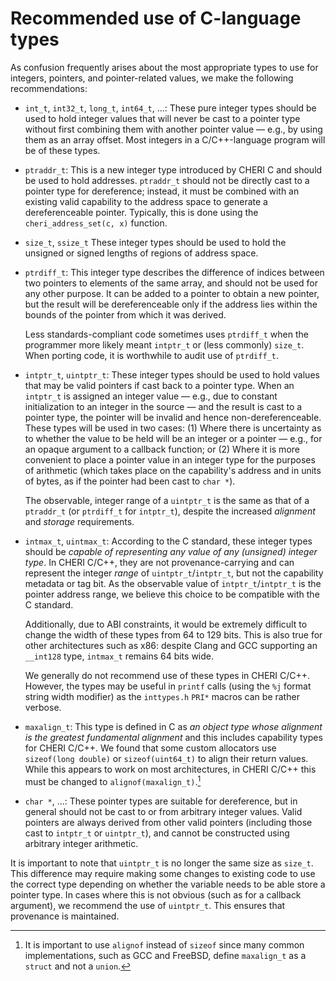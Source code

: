 # Recommended use of C-language types
<!--
\label{sec:recommended-c-types}
-->

As confusion frequently arises about the most appropriate types to use for
integers, pointers, and pointer-related values, we make the following
recommendations:

* `int_t`, `int32_t`, `long_t`, `int64_t`, ...: These pure integer types
  should be used to hold integer values
  that will never be cast to a pointer type without first combining them with
  another pointer value &mdash; e.g., by using them as an array offset.
  Most integers in a C/C++-language program will be of these types.

* `ptraddr_t`: This is a new integer type introduced by CHERI C and should be
  used to hold addresses.
  `ptraddr_t` should not be directly cast to a pointer type for
  dereference; instead, it must be combined with an existing valid capability
  to the address space to generate a dereferenceable pointer.
  Typically, this is done using the `cheri_address_set(c, x)` function.

* `size_t`, `ssize_t` These integer types should be used
  to hold the unsigned or signed lengths of regions of address space.
<!--
  \arnote{\sizet not necessary the same as unsigned `ptrdiff_t`.}
-->

* `ptrdiff_t`: This integer type describes the difference of indices
  between two pointers to elements of the same array, and should not be used
  for any other purpose.
  It can be added to a pointer to obtain a new pointer, but the result will
  be dereferenceable only if the address lies within the bounds of the
  pointer from which it was derived.

  <!--
  \note{Isn't that last sentence true of any combination?}{nwf}
  -->

  Less standards-compliant code sometimes uses `ptrdiff_t` when the
  programmer more likely meant `intptr_t` or (less commonly)
  `size_t`.
  When porting code, it is worthwhile to audit use of `ptrdiff_t`.

  <!--
  \note{Should we recommend that \sizet be used to hold lengths of
  allocations and \ptrdifft be used to talk about spans of
  address space (e.g., the offsets between two subobjects of an allocation)?  I feel
  like the recommendations here are not as concrete as I'd like.}{nwf}
  -->

* `intptr_t`, `uintptr_t`: These integer types should be
  used to hold values that may be valid pointers if cast back to a pointer
  type.
  When an `intptr_t` is assigned an integer value &mdash; e.g., due to
  constant initialization to an integer in the source &mdash; and the result is
  cast to a pointer type, the pointer will be invalid and hence
  non-dereferenceable.
  These types will be used in two cases: (1) Where there is uncertainty as to
  whether the value to be held will be an integer or a pointer &mdash; e.g., for an
  opaque argument to a callback function; or (2) Where it is more convenient
  to place a pointer value in an integer type for the purposes of arithmetic
  (which takes place on the capability's address and in units of bytes, as if
  the pointer had been cast to `char *`).

  The observable, integer range of a `uintptr_t` is the same as
  that of a `ptraddr_t` (or `ptrdiff_t` for `intptr_t`), despite the increased
  *alignment* and *storage* requirements.

* `intmax_t`, `uintmax_t`: According to the C standard, <!--
  \arnote{7.20.1.5 Greatest-width integer types}
  -->
  these integer types should be *capable of representing any value of any (unsigned) integer type*.
  In CHERI C/C++, they are not provenance-carrying and can represent the integer *range* of `uintptr_t`/`intptr_t`, but not the capability metadata or tag bit.
  As the observable value of `intptr_t`/`intptr_t` is the pointer address
  range, we believe this choice to be compatible with the C standard.

  Additionally, due to ABI constraints, it would be extremely difficult to change the width of these types from 64 to 129 bits.
  This is also true for other architectures such as x86: despite Clang and GCC supporting an `__int128` type, `intmax_t` remains 64 bits wide.

  We generally do not recommend use of these types in CHERI C/C++.
  However, the types may be useful in `printf` calls (using the `%j` format string width modifier) as the `inttypes.h` `PRI*` macros can be rather verbose.

* `maxalign_t`: This type is defined in C as *an object type whose alignment is the greatest fundamental alignment*
  and this includes capability types for CHERI C/C++.  <!--
  \arnote{C2x \S{}7.19.2} 
  % and in C++ as a \enquote{type whose alignment requirement is at least as great as that of every scalar type}\arnote{C++17 \S{}21.2.4p5}
  -->
  We found that some custom allocators use `sizeof(long double)` or `sizeof(uint64_t)` to align their return values.
  While this appears to work on most architectures, in CHERI C/C++ this must be changed to `alignof(maxalign_t)`.[^1]

* `char *`, ...: These pointer types are suitable for
  dereference, but in general <!--
  \psnote{that "in general" makes me wonder about the exceptions?}
  \arnote{The only exception I can think of is requiring `void *` due to bad API design (callback parameters, etc).}
  -->
  should not be cast to or from arbitrary integer
  values.
  Valid pointers are always derived from other valid pointers (including those cast to `intptr_t` or `uintptr_t`), and cannot be
  constructed using arbitrary integer arithmetic.

It is important to note that `uintptr_t` is no longer the same size as
`size_t`. This difference may require making some changes to
existing code to use the correct type depending on whether the variable
needs to be able store a pointer type. In cases where this is not obvious
(such as for a callback argument), we recommend the use of `uintptr_t`.
This ensures that provenance is maintained.

<!--
\pgnnote{The above section begs questions relating to what is the
  responsibility of programmers and what can be aided or managed by
  compilers.  Ideally, the latter would be preferable to requiring
  programmers to understand things are possibly beyond their so-called
  experience.}
-->

[^1]: It is important to use `alignof` instead of `sizeof` since many
common implementations, such as GCC and FreeBSD, define `maxalign_t` as a
`struct` and not a `union`.
